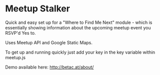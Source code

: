 Meetup Stalker
=============

Quick and easy set up for a "Where to Find Me Next" module - which is essentially showing information about the upcoming meetup event you RSVP'd Yes to.

Uses Meetup API and Google Static Maps.

To get up and running quickly just add your key in the key variable within meetup.js

Demo available here: http://betac.at/about/
